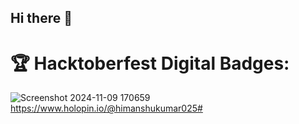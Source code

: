## Hi there 👋

<!--
**Himanshu-kumar025/Himanshu-kumar025** is a ✨ _special_ ✨ repository because its `README.md` (this file) appears on your GitHub profile.

Here are some ideas to get you started:

- 🔭 I’m currently working on ...
- 🌱 I’m currently learning ...
- 👯 I’m looking to collaborate on ...
- 🤔 I’m looking for help with ...
- 💬 Ask me about ...
- 📫 How to reach me: ...
- 😄 Pronouns: ...
- ⚡ Fun fact: ...
-->

<h1>🏆 Hacktoberfest Digital Badges: </h1>

![Screenshot 2024-11-09 170659](https://github.com/user-attachments/assets/c6d490bd-3a81-42f2-8949-30502e1274b5)
https://www.holopin.io/@himanshukumar025#
